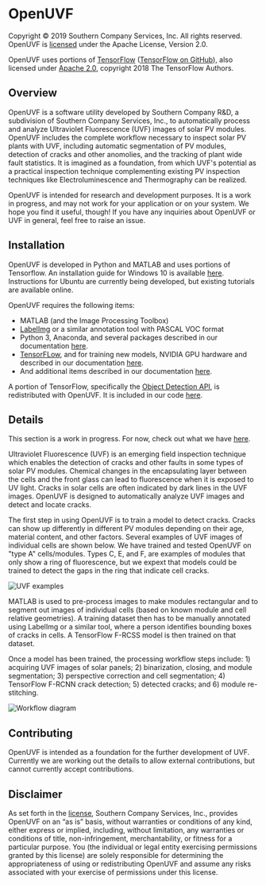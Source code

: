# OpenUVF
Copyright © 2019 Southern Company Services, Inc. All rights reserved. OpenUVF is [licensed](https://github.com/southern-company-r-d/OpenUVF/blob/master/LICENSE) under the Apache License, Version 2.0.

OpenUVF uses portions of [TensorFlow](http://www.tensorflow.org) ([TensorFlow on GitHub](https://github.com/tensorflow/tensorflow)), also licensed under [Apache 2.0](https://github.com/tensorflow/tensorflow/blob/master/LICENSE), copyright 2018 The TensorFlow Authors.

## Overview
OpenUVF is a software utility developed by Southern Company R&D, a subdivision of Southern Company Services, Inc., to automatically process and analyze Ultraviolet Fluorescence (UVF) images of solar PV modules. OpenUVF includes the complete workflow necessary to inspect solar PV plants with UVF, including automatic segmentation of PV modules, detection of cracks and other anomolies, and the tracking of plant wide fault statistics. It is imagined as a foundation, from which UVF's potential as a practical inspection technique complementing existing PV inspection techniques like Electroluminescence and Thermography can be realized.

OpenUVF is intended for research and development purposes. It is a work in progress, and may not work for your application or on your system. We hope you find it useful, though! If you have any inquiries about OpenUVF or UVF in general, feel free to raise an issue.

## Installation
OpenUVF is developed in Python and MATLAB and uses portions of Tensorflow. An installation guide for Windows 10 is available [here](https://github.com/southern-company-r-d/OpenUVF/tree/master/docs). Instructions for Ubuntu are currently being developed, but existing tutorials are available online.    

OpenUVF requires the following items:
* MATLAB (and the Image Processing Toolbox)
* [LabelImg](https://github.com/tzutalin/labelImg) or a similar annotation tool with PASCAL VOC format
* Python 3, Anaconda, and several packages described in our documentation [here](https://github.com/southern-company-r-d/OpenUVF/tree/master/docs).
* [TensorFLow](https://github.com/tensorflow/tensorflow), and for training new models, NVIDIA GPU hardware and described in our documentation [here](https://github.com/southern-company-r-d/OpenUVF/tree/master/docs).
* And additional items described in our documentation [here](https://github.com/southern-company-r-d/OpenUVF/tree/master/docs).

A portion of TensorFlow, specifically the [Object Detection API](https://github.com/tensorflow/models/tree/master/research/object_detection), is redistributed with OpenUVF. It is included in our code [here](https://github.com/southern-company-r-d/OpenUVF/tree/master/core/object_detection).

## Details
This section is a work in progress. For now, check out what we have [here](https://github.com/southern-company-r-d/OpenUVF/tree/master/docs).

Ultraviolet Fluorescence (UVF) is an emerging field inspection technique which enables the detection of cracks and other faults in some types of solar PV modules. Chemical changes in the encapsulating layer between the cells and the front glass can lead to fluorescence when it is exposed to UV light. Cracks in solar cells are often indicated by dark lines in the UVF images. OpenUVF is designed to automatically analyze UVF images and detect and locate cracks. 

The first step in using OpenUVF is to train a model to detect cracks. Cracks can show up differently in different PV modules depending on their age, material content, and other factors. Several examples of UVF images of individual cells are shown below. We have trained and tested OpenUVF on "type A" cells/modules. Types C, E, and F, are examples of modules that only show a ring of fluorescence, but we expext that models could be trained to detect the gaps in the ring that indicate cell cracks. 

![UVF examples](https://github.com/southern-company-r-d/OpenUVF/blob/master/docs/images/UVF_cell_examples_sm.jpg)

MATLAB is used to pre-process images to make modules rectangular and to segment out images of individual cells (based on known module and cell relative geometries). A training dataset then has to be manually annotated using LabelImg or a similar tool, where a person identifies bounding boxes of cracks in cells. A TensorFlow F-RCSS model is then trained on that dataset.

Once a model has been trained, the processing workflow steps include: 1) acquiring UVF images of solar panels; 2) binarization, closing, and module segmentation; 3) perspective correction and cell segmentation; 4) TensorFlow F-RCNN crack detection; 5) detected cracks; and 6) module re-stitching.

![Workflow diagram](https://github.com/southern-company-r-d/OpenUVF/blob/master/docs/images/processing_workflow2.jpg)

## Contributing
OpenUVF is intended as a foundation for the further development of UVF. Currently we are working out the details to allow external contributions, but cannot currently accept contributions.

## Disclaimer
As set forth in the [license](https://github.com/southern-company-r-d/OpenUVF/blob/master/LICENSE), Southern Company Services, Inc., provides OpenUVF on an “as is” basis, without warranties or conditions of any kind, either express or implied, including, without limitation, any warranties or conditions of title, non-infringement, merchantability, or fitness for a particular purpose. You (the individual or legal entity exercising permissions granted by this license) are solely responsible for determining the appropriateness of using or redistributing OpenUVF and assume any risks associated with your exercise of permissions under this license.
